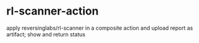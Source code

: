 # rl-scanner-action
apply reversinglabs/rl-scanner in a composite action and upload report as artifact; show and return status
